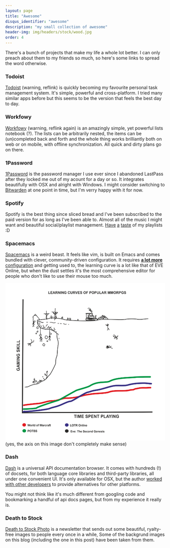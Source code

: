 ```yaml
---
layout: page
title: "Awesome"
disqus_identifier: "awesome"
description: "my small collection of awesome"
header-img: img/headers/stock/wood.jpg
order: 4
---
```


There's a bunch of projects that make my life a whole lot better. I can only
preach about them to my friends so much, so here's some links to spread the word
otherwise.

### Todoist

[Todoist](https://todoist.com/r/jacek_krolikowski_ohbkpp) (warning, reflink)
is quickly becoming my favourite personal task management system. It's
simple, powerful and cross-platform. I tried many similar apps before
but this seems to be the version that feels the best day to day.

### Workfowy

[Workfowy](https://workflowy.com/invite/2148a9f5.emlx) (warning, reflink again)
is an amazingly simple, yet powerful lists notebook (?). The lists
can be arbitrarily nested, the items can be (un)completed back and forth and
the whole thing works brilliantly both on web or on mobile, with offline
synchronization. All quick and dirty plans go on there.

### 1Password

[1Password](https://1password.com/) is the password manager I use ever since
I abandoned LastPass after they locked me out of my acount for a day or so.
It integrates beautifully with OSX and alright with Windows. I might consider
switching to [Bitwarden](https://bitwarden.com/) at one point in time, but
I'm verry happy with it for now.

### Spotify

Spotify is the best thing since sliced bread and I've been subscribed to the
paid version for as long as I've been able to. Almost all of the music I might
want and beautiful social/playlist management.
[Have](https://open.spotify.com/user/nietaki/playlist/5EHJYv5cK5tqXwSj9CMXmz)
[a](https://open.spotify.com/user/nietaki/playlist/1waPh7U4HMJSgZ2M3XWQ5L)
[taste](https://open.spotify.com/user/nietaki/playlist/6h5WGhoFCkrmy3cGMGSGqF)
 of my playlists :D

### Spacemacs

[Spacemacs](http://spacemacs.org/) is a weird beast. It feels like vim, is
built on Emacs and comes bundled with clever, community-driven configuration.
It requires 
[**a lot more** configuration](https://github.com/nietaki/dotty-dotfiles/blob/master/files/.spacemacs)
and getting used to, the learning curve
is a lot like that of EVE Online, but when the dust settles it's
the most comprehensive editor for people who don't like to use their mouse too
much.

![EVE Online learning curve](/img/learning_curve.png)
(yes, the axis on this image don't completely make sense)

### Dash
[Dash](https://kapeli.com/dash) is a universal API documentation browser.
It comes with hundreds (!) of docsets, for both language core libraries and
third-party libraries, all under one convenient UI. It's only available
for OSX, but the author 
[worked with other developers](https://blog.kapeli.com/dash-for-ios-android-windows-or-linux)
to provide alternatives for other platforms.

You might not think like it's much different from googling code and
bookmarking a handful of api docs pages, but from my experience it really is.

### Death to Stock

[Death to Stock Photo](https://deathtothestockphoto.com/) is a newsletter that
sends out some beautiful, ryalty-free images to people every once in a while,
Some of the backgrund images on this blog (including the one in this post)
have been taken from them.
